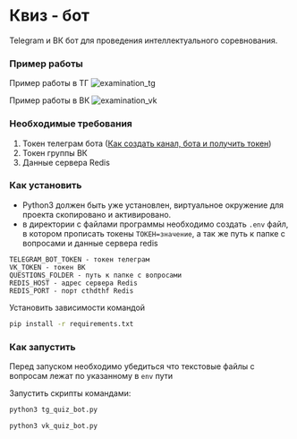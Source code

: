 # Квиз - бот

Telegram и ВК бот для проведения интеллектуального соревнования. 

### Пример работы
Пример работы в ТГ
![examination_tg](https://github.com/SrgMarkov/BOT_quiz/assets/107784915/8dd17d2d-310a-4075-9616-3c397554206c)

Пример работы в ВК
![examination_vk](https://github.com/SrgMarkov/BOT_quiz/assets/107784915/a3ed82b3-676c-4313-9a50-4f1925359372)


### Необходимые требования

1. Токен телеграм бота ([Как создать канал, бота и получить токен](https://smmplanner.com/blog/otlozhennyj-posting-v-telegram/))
2. Токен группы ВК
3. Данные сервера Redis

### Как установить

- Python3 должен быть уже установлен, виртуальное окружение для проекта скопировано и активировано.
- в директории с файлами программы необходимо создать `.env` файл, в котором прописать токены  `ТОКЕН=значение`, а так же путь к папке с вопросами и данные сервера redis
```
TELEGRAM_BOT_TOKEN - токен телеграм
VK_TOKEN - токен ВК
QUESTIONS_FOLDER - путь к папке с вопросами
REDIS_HOST - адрес сервера Redis
REDIS_PORT - порт cthdthf Redis
```
Установить зависимости командой
```bash
pip install -r requirements.txt
```
### Как запустить
Перед запуском необходимо убедиться что текстовые файлы с вопросам лежат по указанному в `env` пути

Запустить скрипты командами:
```bash
python3 tg_quiz_bot.py
```
```bash
python3 vk_quiz_bot.py
```


